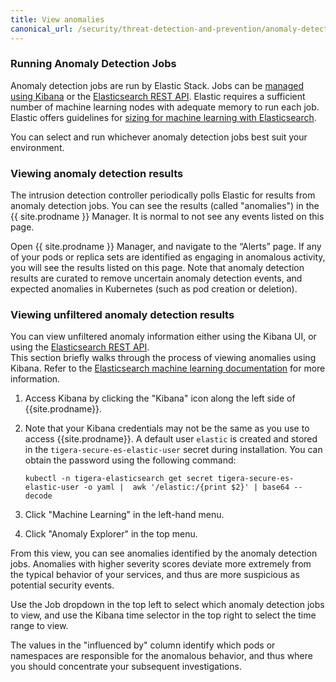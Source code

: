 ```yaml
---
title: View anomalies
canonical_url: /security/threat-detection-and-prevention/anomaly-detection/viewing-anomalies
---
```


### Running Anomaly Detection Jobs

Anomaly detection jobs are run by Elastic Stack. Jobs can be [managed using Kibana] or the [Elasticsearch REST API]. Elastic requires a sufficient number of machine learning nodes with adequate memory to run each job.  Elastic offers guidelines for [sizing for machine learning with Elasticsearch].

You can select and run whichever anomaly detection jobs best suit your environment.

### Viewing anomaly detection results

The intrusion detection controller periodically polls Elastic for results from anomaly detection jobs. You can see the results (called "anomalies") in the {{ site.prodname }} Manager. It is normal to not see any events listed on this page.

Open {{ site.prodname }} Manager, and navigate to the “Alerts” page. If any of your pods or replica sets are identified as engaging in anomalous activity, you will see the results listed on this page. Note that anomaly detection results are curated to remove uncertain anomaly detection events, and expected anomalies in Kubernetes (such as pod creation or deletion).

### Viewing unfiltered anomaly detection results

You can view unfiltered anomaly information either using the Kibana UI, or using the [Elasticsearch REST API].  
This section briefly walks through the process of viewing anomalies using Kibana. Refer to the 
[Elasticsearch machine learning documentation] for more information.

1. Access Kibana by clicking the "Kibana" icon along the left side of {{site.prodname}}.
1. Note that your Kibana credentials may not be the same as you use to access {{site.prodname}}.
   A default user `elastic` is created and stored in the `tigera-secure-es-elastic-user` secret during installation. You can obtain the password using the following command:

      ```
   kubectl -n tigera-elasticsearch get secret tigera-secure-es-elastic-user -o yaml |  awk '/elastic:/{print $2}' | base64 --decode
      ```

1. Click "Machine Learning" in the left-hand menu.
1. Click "Anomaly Explorer" in the top menu.

From this view, you can see anomalies identified by the anomaly detection jobs.  Anomalies with higher
severity scores deviate more extremely from the typical behavior of your services, and thus are more suspicious
as potential security events.

Use the Job dropdown in the top left to select which anomaly detection jobs to view, and use the Kibana time
selector in the top right to select the time range to view.

The values in the "influenced by" column identify which pods or namespaces are responsible for the anomalous
behavior, and thus where you should concentrate your subsequent investigations.

[managed using Kibana]: https://www.elastic.co/guide/en/kibana/7.3/xpack-ml.html
[sizing for machine learning with Elasticsearch]: https://www.elastic.co/blog/sizing-machine-learning-with-elasticsearch
[Elasticsearch REST API]: https://www.elastic.co/guide/en/elasticsearch/reference/6.4/ml-apis.html
[Elasticsearch machine learning documentation]: https://www.elastic.co/guide/en/elastic-stack-overview/6.4/xpack-ml.html
